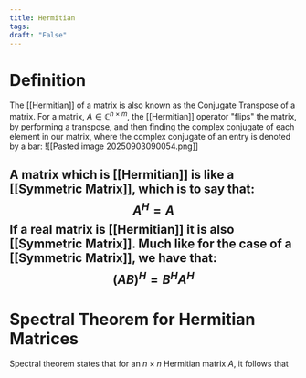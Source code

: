 ```yaml
---
title: Hermitian
tags:
draft: "False"
---
```

# Definition
The [[Hermitian]] of a matrix is also known as the Conjugate Transpose of a matrix. For a matrix, $A \in \mathbb{C}^{n \times m}$, the [[Hermitian]] operator "flips" the matrix, by performing a transpose, and then finding the complex conjugate of each element in our matrix, where the complex conjugate of an entry is denoted by a bar:
![[Pasted image 20250903090054.png]]

A matrix which is [[Hermitian]] is like a [[Symmetric Matrix]], which is to say that:
$$A^H=A$$
If a real matrix is [[Hermitian]] it is also [[Symmetric Matrix]]. Much like for the case of a [[Symmetric Matrix]], we have that:
$$(AB)^H=B^HA^H$$
---
# Spectral Theorem for Hermitian Matrices
Spectral theorem states that for an $n \times n$ Hermitian matrix $A$, it follows that 
